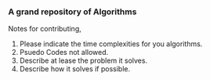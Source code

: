 ### A grand repository of Algorithms

Notes for contributing,
1. Please indicate the time complexities for you algorithms.
2. Psuedo Codes not allowed.
3. Describe at lease the problem it solves.
4. Describe how it solves if possible.
